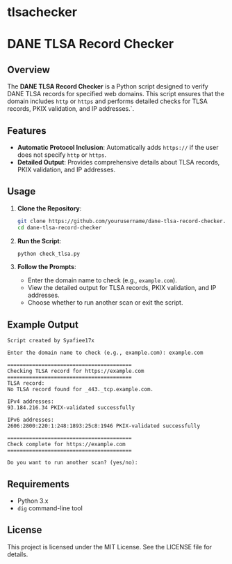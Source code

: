 # tlsachecker

# DANE TLSA Record Checker

## Overview

The **DANE TLSA Record Checker** is a Python script designed to verify DANE TLSA records for specified web domains. This script ensures that the domain includes `http` or `https` and performs detailed checks for TLSA records, PKIX validation, and IP addresses.`.

## Features

- **Automatic Protocol Inclusion**: Automatically adds `https://` if the user does not specify `http` or `https`.
- **Detailed Output**: Provides comprehensive details about TLSA records, PKIX validation, and IP addresses.

## Usage

1. **Clone the Repository**:
    ```bash
    git clone https://github.com/yourusername/dane-tlsa-record-checker.git
    cd dane-tlsa-record-checker
    ```

2. **Run the Script**:
    ```bash
    python check_tlsa.py
    ```

3. **Follow the Prompts**:
    - Enter the domain name to check (e.g., `example.com`).
    - View the detailed output for TLSA records, PKIX validation, and IP addresses.
    - Choose whether to run another scan or exit the script.

## Example Output

```
Script created by Syafiee17x

Enter the domain name to check (e.g., example.com): example.com

========================================
Checking TLSA record for https://example.com
========================================
TLSA record:
No TLSA record found for _443._tcp.example.com.

IPv4 addresses:
93.184.216.34 PKIX-validated successfully

IPv6 addresses:
2606:2800:220:1:248:1893:25c8:1946 PKIX-validated successfully

========================================
Check complete for https://example.com
========================================

Do you want to run another scan? (yes/no):
```

## Requirements

- Python 3.x
- `dig` command-line tool

## License

This project is licensed under the MIT License. See the LICENSE file for details.
